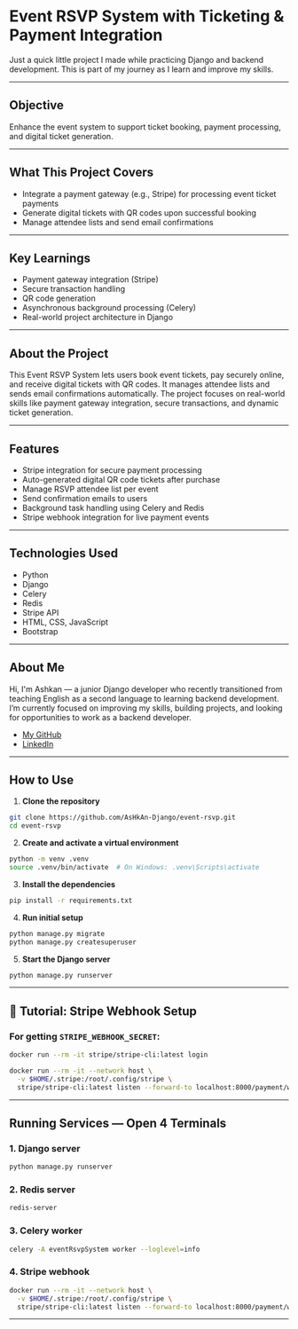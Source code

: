 #  Event RSVP System with Ticketing & Payment Integration

Just a quick little project I made while practicing Django and backend development.
This is part of my journey as I learn and improve my skills.

---

##  Objective

Enhance the event system to support ticket booking, payment processing, and digital ticket generation.

---

##  What This Project Covers

-  Integrate a payment gateway (e.g., Stripe) for processing event ticket payments
-  Generate digital tickets with QR codes upon successful booking
-  Manage attendee lists and send email confirmations

---

##  Key Learnings

- Payment gateway integration (Stripe)
- Secure transaction handling
- QR code generation
- Asynchronous background processing (Celery)
- Real-world project architecture in Django

---

##  About the Project

This Event RSVP System lets users book event tickets, pay securely online, and receive digital tickets with QR codes. It manages attendee lists and sends email confirmations automatically. The project focuses on real-world skills like payment gateway integration, secure transactions, and dynamic ticket generation.

---

##  Features

-  Stripe integration for secure payment processing
-  Auto-generated digital QR code tickets after purchase
-  Manage RSVP attendee list per event
-  Send confirmation emails to users
-  Background task handling using Celery and Redis
-  Stripe webhook integration for live payment events

---

##  Technologies Used

- Python
- Django
- Celery
- Redis
- Stripe API
- HTML, CSS, JavaScript
- Bootstrap

---

##  About Me

Hi, I'm Ashkan — a junior Django developer who recently transitioned from teaching English as a second language to learning backend development.
I’m currently focused on improving my skills, building projects, and looking for opportunities to work as a backend developer.

- [My GitHub](https://github.com/AsHkAn-Django)
- [LinkedIn](https://www.linkedin.com/in/ashkan-ahrari-146080150)

---

##  How to Use

1. **Clone the repository**

```bash
git clone https://github.com/AsHkAn-Django/event-rsvp.git
cd event-rsvp
```

2. **Create and activate a virtual environment**

```bash
python -m venv .venv
source .venv/bin/activate  # On Windows: .venv\Scripts\activate
```

3. **Install the dependencies**

```bash
pip install -r requirements.txt
```

4. **Run initial setup**

```bash
python manage.py migrate
python manage.py createsuperuser
```

5. **Start the Django server**

```bash
python manage.py runserver
```

---

## 🧪 Tutorial: Stripe Webhook Setup

### For getting `STRIPE_WEBHOOK_SECRET`:

```bash
docker run --rm -it stripe/stripe-cli:latest login

docker run --rm -it --network host \
  -v $HOME/.stripe:/root/.config/stripe \
  stripe/stripe-cli:latest listen --forward-to localhost:8000/payment/webhook/
```

---

##  Running Services — Open 4 Terminals

### 1. Django server

```bash
python manage.py runserver
```

### 2. Redis server

```bash
redis-server
```

### 3. Celery worker

```bash
celery -A eventRsvpSystem worker --loglevel=info
```

### 4. Stripe webhook

```bash
docker run --rm -it --network host \
  -v $HOME/.stripe:/root/.config/stripe \
  stripe/stripe-cli:latest listen --forward-to localhost:8000/payment/webhook/
```

---

